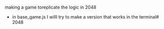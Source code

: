 making a game toreplicate the logic in 2048

- in base_game.js I willl try to make a version that works in the terminal# 2048
